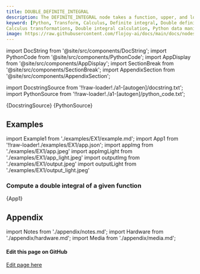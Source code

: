 ```yaml
---
title: DOUBLE_DEFINITE_INTEGRAL
description: The DEFINITE_INTEGRAL node takes a function, upper, and lower bounds as input. It computes double integral of the given function.
keyword: [Python, Transform, Calculus, Definite integral, Double definite integral transformer, Calculus operations in Python, Data integration with Flojoy, Python integration calculations, 
Calculus transformations, Double integral calculation, Python data manipulation, Accurate data insights, Definite integration in Python]
image: https://raw.githubusercontent.com/flojoy-ai/docs/main/docs/nodes/TRANSFORMERS/CALCULUS/DOUBLE_DEFINITE_INTEGRAL/examples/EX1/output.jpeg
---
```


[//]: # (Custom component imports)

import DocString from '@site/src/components/DocString';
import PythonCode from '@site/src/components/PythonCode';
import AppDisplay from '@site/src/components/AppDisplay';
import SectionBreak from '@site/src/components/SectionBreak';
import AppendixSection from '@site/src/components/AppendixSection';

[//]: # (Docstring)

import DocstringSource from '!!raw-loader!./a1-[autogen]/docstring.txt';
import PythonSource from '!!raw-loader!./a1-[autogen]/python_code.txt';

<DocString>{DocstringSource}</DocString>
<PythonCode GLink='TRANSFORMERS/CALCULUS/DOUBLE_DEFINITE_INTEGRAL/DOUBLE_DEFINITE_INTEGRAL.py'>{PythonSource}</PythonCode>

<SectionBreak />

[//]: # (Examples)

## Examples

import Example1 from './examples/EX1/example.md';
import App1 from '!!raw-loader!./examples/EX1/app.json';
import appImg from './examples/EX1/app.jpeg'
import appImgLight from './examples/EX1/app_light.jpeg'
import outputImg from './examples/EX1/output.jpeg'
import outputLight from './examples/EX1/output_light.jpeg'

### Compute a double integral of a given function

<AppDisplay 
    nodeLabel='DOUBLE_DEFINITE_INTEGRAL'
    appImg={appImg}
    appLight={appImgLight}
    outputLight={outputLight}
    outputImg={outputImg}
    >
    {App1}
</AppDisplay>

<Example1 />

<SectionBreak />

[//]: # (Appendix)

## Appendix

import Notes from './appendix/notes.md';
import Hardware from './appendix/hardware.md';
import Media from './appendix/media.md';

<AppendixSection index={0} folderPath='nodes/TRANSFORMERS/CALCULUS/DOUBLE_DEFINITE_INTEGRAL/appendix/'><Notes /></AppendixSection>
<AppendixSection index={1} folderPath='nodes/TRANSFORMERS/CALCULUS/DOUBLE_DEFINITE_INTEGRAL/appendix/'><Hardware /></AppendixSection>
<AppendixSection index={2} folderPath='nodes/TRANSFORMERS/CALCULUS/DOUBLE_DEFINITE_INTEGRAL/appendix/'><Media /></AppendixSection>

<SectionBreak />

[//]: # (Edit page on GitHub)

#### Edit this page on GitHub

[Edit page here](https://github.com/flojoy-ai/docs/tree/main/docs/nodes/TRANSFORMERS/CALCULUS/DOUBLE_DEFINITE_INTEGRAL)
